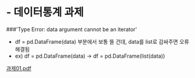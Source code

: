 # - 데이터통계 과제

###'Type Error: data argument cannot be an iterator'
- df = pd.DataFrame(data) 부분에서 보통 뜰 건데, data를 list로 감싸주면 오류 해결됨
- ex) df = pd.DataFrame(data) -> df = pd.DataFrame(list(data))


[과제01.pdf](https://github.com/hellojunho/Data_Statistics/files/9763649/01.pdf)
